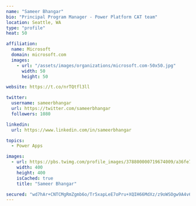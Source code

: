 ```yaml
---
name: "Sameer Bhangar"
bio: "Principal Program Manager - Power Platform CAT team"
location: Seattle, WA
type: "profile"
heat: 50

affiliation:
  name: Microsoft
  domain: microsoft.com
  images:
    - url: "/assets/images/organizations/microsoft.com-50x50.jpg"
      width: 50
      height: 50

website: https://t.co/nrTQtfl3ll

twitter:
  username: sameerbhangar
  url: https://twitter.com/sameerbhangar
  followers: 1080

linkedin:
  url: https://www.linkedin.com/in/sameerbhangar

topics:
  - Power Apps

images:
  - url: https://pbs.twimg.com/profile_images/378800000719674009/a36fe7ddfab1778b76e5793772e43798_400x400.jpeg
    width: 400
    height: 400
    isCached: true
    title: "Sameer Bhangar"

secured: "wd7hAr+CNTCMgRmZgmb6o/Tr5xapLeE7oPru+XQIH66MdXz/z9oWSOgw9A4v6VCZgeY8LbZ9m7vSOwqRgKVoq1pCWlzNaqikOe2FMeguGe4pgVIE8+VuFmA9C4dFw1hiXsnRwZVwqSsJavrtLnbbCvx01Pzxnw3zZGxCXdB5M9BCtCij2ShGo90cyTA/1czg9tdSfbljeAOKR0tbYbVvVLCdYdKomN46MbAEhWQpxou930HdR8VjBCXAjzdml/kSu1eXtNf/mIj6EyhiYsk2PMzqrlFNCRKjvg2mdqTY++LzpdIEMImk//Uvyv476MfIBTndLsGZxk+UTl5tukEL29yhgdzCyFgJr9gc2N/JqFvO66Q3q1NwalWb8Am3ccmlklEgu2e+FvKLzG7QxM5qPEs9P9OjXF8TRCCjq/fCn0o=;BEE07Fu2Huyr/AK1l3GkvQ=="
---
```


